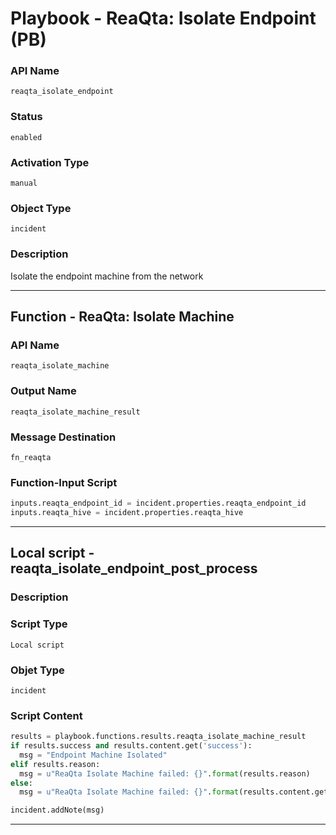 <!--
    DO NOT MANUALLY EDIT THIS FILE
    THIS FILE IS AUTOMATICALLY GENERATED WITH resilient-sdk codegen
    Generated with resilient-sdk v49.0.4423
-->

# Playbook - ReaQta: Isolate Endpoint (PB)

### API Name
`reaqta_isolate_endpoint`

### Status
`enabled`

### Activation Type
`manual`

### Object Type
`incident`

### Description
Isolate the endpoint machine from the network


---
## Function - ReaQta: Isolate Machine

### API Name
`reaqta_isolate_machine`

### Output Name
`reaqta_isolate_machine_result`

### Message Destination
`fn_reaqta`

### Function-Input Script
```python
inputs.reaqta_endpoint_id = incident.properties.reaqta_endpoint_id
inputs.reaqta_hive = incident.properties.reaqta_hive
```

---

## Local script - reaqta_isolate_endpoint_post_process

### Description


### Script Type
`Local script`

### Objet Type
`incident`

### Script Content
```python
results = playbook.functions.results.reaqta_isolate_machine_result
if results.success and results.content.get('success'):
  msg = "Endpoint Machine Isolated"
elif results.reason:
  msg = u"ReaQta Isolate Machine failed: {}".format(results.reason)
else:
  msg = u"ReaQta Isolate Machine failed: {}".format(results.content.get('message'))

incident.addNote(msg)
```

---
